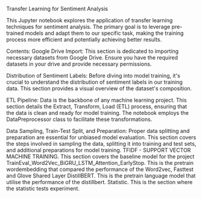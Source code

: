 Transfer Learning for Sentiment Analysis

This Jupyter notebook explores the application of transfer learning techniques for sentiment analysis. The primary goal is to leverage pre-trained models and adapt them to our specific task, making the training process more efficient and potentially achieving better results.

Contents:
Google Drive Import: This section is dedicated to importing necessary datasets from Google Drive. Ensure you have the required datasets in your drive and provide necessary permissions.

Distribution of Sentiment Labels: Before diving into model training, it's crucial to understand the distribution of sentiment labels in our training data. This section provides a visual overview of the dataset's composition.

ETL Pipeline: Data is the backbone of any machine learning project. This section details the Extract, Transform, Load (ETL) process, ensuring that the data is clean and ready for model training. The notebook employs the DataPreprocessor class to facilitate these transformations.

Data Sampling, Train-Test Split, and Preparation: Proper data splitting and preparation are essential for unbiased model evaluation. This section covers the steps involved in sampling the data, splitting it into training and test sets, and additional preparations for model training.
TFIDF - SUPPORT VECTOR MACHINE TRAINING. This section covers the baseline model for the project
TrainEval_Word2Vec_BiGRU_LSTM_Attention_EarlyStop. This is the pretrain wordembedding that compared the performance of the Word2vec, Fasttest and Glove
Shared Layer DistillBERT. This is the pretrain language model that utilise the performance of the distillbert.
Statistic. This is the section where the statistic tests experiment.
